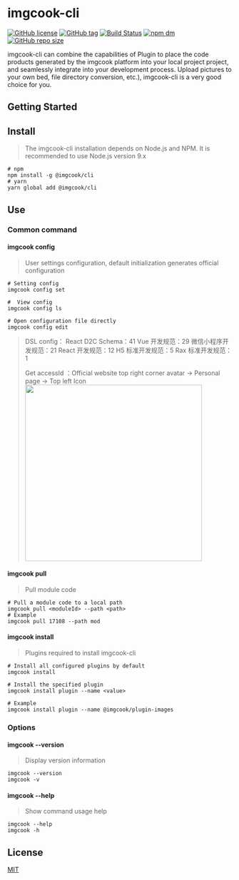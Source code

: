 # imgcook-cli

[![GitHub license](https://img.shields.io/badge/license-MIT-blue.svg)](https://github.com/imgcook/imgcook-cli/blob/master/LICENSE)
[![GitHub tag](https://img.shields.io/github/tag/imgcook/imgcook-cli.svg)]()
[![Build Status](https://travis-ci.org/imgcook/imgcook-cli.svg?branch=master)](https://travis-ci.org/imgcook/imgcook-cli)
[![npm dm](https://img.shields.io/npm/dm/@imgcook/cli)](https://www.npmjs.com/package/@imgcook/cli)
[![GitHub repo size](https://img.shields.io/github/repo-size/imgcook/imgcook-cli)]()


imgcook-cli can combine the capabilities of Plugin to place the code products generated by the imgcook platform into your local project project, and seamlessly integrate into your development process. Upload pictures to your own bed, file directory conversion, etc.), imgcook-cli is a very good choice for you.

## Getting Started
## Install
> The imgcook-cli installation depends on Node.js and NPM. It is recommended to use Node.js version 9.x


```shell
# npm
npm install -g @imgcook/cli
# yarn
yarn global add @imgcook/cli
```

## Use


### Common command

#### imgcook config
>  User settings configuration, default initialization generates official configuration


```shell
# Setting config
imgcook config set

#  View config
imgcook config ls

# Open configuration file directly
imgcook config edit
```

> DSL config：
> React D2C Schema：41
> Vue 开发规范：29
> 微信小程序开发规范：21
> React 开发规范：12
> H5 标准开发规范：5
> Rax 标准开发规范：1
> 
> Get accessId ：Official website top right corner avatar -> Personal page -> Top left Icon
> <img src="https://gw.alicdn.com/tfs/TB1rFW3qeL2gK0jSZFmXXc7iXXa-1156-480.png" width=396 alt="" />


#### imgcook pull
> Pull module code


```shell
# Pull a module code to a local path
imgcook pull <moduleId> --path <path>
# Example
imgcook pull 17108 --path mod
```

#### imgcook install
> Plugins required to install imgcook-cli


```shell
# Install all configured plugins by default
imgcook install

# Install the specified plugin
imgcook install plugin --name <value>

# Example
imgcook install plugin --name @imgcook/plugin-images
```

### Options

#### imgcook --version
> Display version information


```shell
imgcook --version
imgcook -v
```

#### imgcook --help
> Show command usage help


```shell
imgcook --help
imgcook -h
```

## License
[MIT](https://github.com/imgcook/imgcook-cli/blob/master/LICENSE)